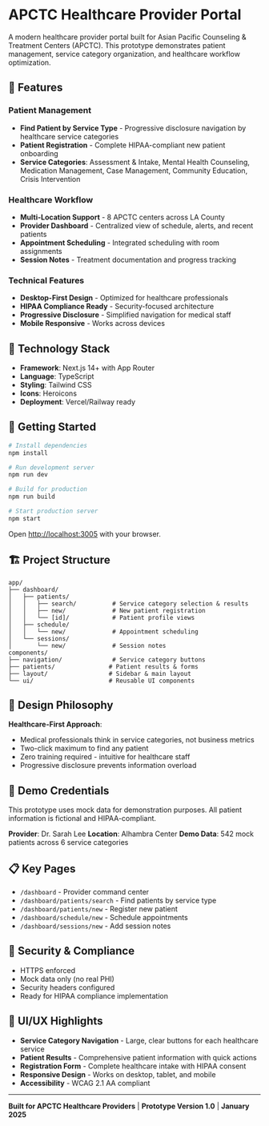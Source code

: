 # APCTC Healthcare Provider Portal

A modern healthcare provider portal built for Asian Pacific Counseling & Treatment Centers (APCTC). This prototype demonstrates patient management, service category organization, and healthcare workflow optimization.

## 🏥 Features

### Patient Management
- **Find Patient by Service Type** - Progressive disclosure navigation by healthcare service categories
- **Patient Registration** - Complete HIPAA-compliant new patient onboarding
- **Service Categories**: Assessment & Intake, Mental Health Counseling, Medication Management, Case Management, Community Education, Crisis Intervention

### Healthcare Workflow
- **Multi-Location Support** - 8 APCTC centers across LA County
- **Provider Dashboard** - Centralized view of schedule, alerts, and recent patients
- **Appointment Scheduling** - Integrated scheduling with room assignments
- **Session Notes** - Treatment documentation and progress tracking

### Technical Features
- **Desktop-First Design** - Optimized for healthcare professionals
- **HIPAA Compliance Ready** - Security-focused architecture
- **Progressive Disclosure** - Simplified navigation for medical staff
- **Mobile Responsive** - Works across devices

## 🚀 Technology Stack

- **Framework**: Next.js 14+ with App Router
- **Language**: TypeScript
- **Styling**: Tailwind CSS
- **Icons**: Heroicons
- **Deployment**: Vercel/Railway ready

## 🚀 Getting Started

```bash
# Install dependencies
npm install

# Run development server
npm run dev

# Build for production
npm run build

# Start production server
npm start
```

Open [http://localhost:3005](http://localhost:3005) with your browser.

## 🏗️ Project Structure

```
app/
├── dashboard/
│   ├── patients/
│   │   ├── search/          # Service category selection & results
│   │   ├── new/             # New patient registration
│   │   └── [id]/            # Patient profile views
│   ├── schedule/
│   │   └── new/             # Appointment scheduling
│   └── sessions/
│       └── new/             # Session notes
components/
├── navigation/              # Service category buttons
├── patients/               # Patient results & forms
├── layout/                 # Sidebar & main layout
└── ui/                     # Reusable UI components
```

## 🎯 Design Philosophy

**Healthcare-First Approach**:
- Medical professionals think in service categories, not business metrics
- Two-click maximum to find any patient
- Zero training required - intuitive for healthcare staff
- Progressive disclosure prevents information overload

## 📱 Demo Credentials

This prototype uses mock data for demonstration purposes. All patient information is fictional and HIPAA-compliant.

**Provider**: Dr. Sarah Lee
**Location**: Alhambra Center
**Demo Data**: 542 mock patients across 6 service categories

## 📋 Key Pages

- `/dashboard` - Provider command center
- `/dashboard/patients/search` - Find patients by service type
- `/dashboard/patients/new` - Register new patient
- `/dashboard/schedule/new` - Schedule appointments
- `/dashboard/sessions/new` - Add session notes

## 🔐 Security & Compliance

- HTTPS enforced
- Mock data only (no real PHI)
- Security headers configured
- Ready for HIPAA compliance implementation

## 🎨 UI/UX Highlights

- **Service Category Navigation** - Large, clear buttons for each healthcare service
- **Patient Results** - Comprehensive patient information with quick actions
- **Registration Form** - Complete healthcare intake with HIPAA consent
- **Responsive Design** - Works on desktop, tablet, and mobile
- **Accessibility** - WCAG 2.1 AA compliant

---

**Built for APCTC Healthcare Providers** | **Prototype Version 1.0** | **January 2025**
